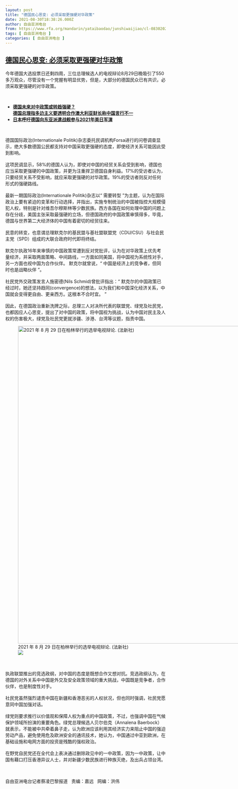 ```yaml
---
layout: post
title: "德国民心思变: 必须采取更强硬对华政策"
date: 2021-08-30T18:38:26.000Z
author: 自由亚洲电台
from: https://www.rfa.org/mandarin/yataibaodao/junshiwaijiao/cl-08302021111850.html
tags: [ 自由亚洲电台 ]
categories: [ 自由亚洲电台 ]
---
```

<!--1630348706000-->
[德国民心思变: 必须采取更强硬对华政策](https://www.rfa.org/mandarin/yataibaodao/junshiwaijiao/cl-08302021111850.html)
------

<div>
<p></p><p>今年德国大选投票日还剩四周，三位总理候选人的电视辩论8月29日晚吸引了550多万观众，尽管没有一个党握有明显优势，但是，大部分的德国民众已有共识，必须采取更强硬的对华政策。</p><p><br/></p><ul><li><a href="https://www.rfa.org/mandarin/yataibaodao/junshiwaijiao/pl-01052021144112.html"><strong>德国未来对中政策或转趋强硬？</strong></a><br/><a href="https://www.rfa.org/mandarin/yataibaodao/junshiwaijiao/cl-01272021124832.html"><strong>德国总理指多边主义要透明合作澳大利亚财长称中国言行不一</strong></a></li><li><a href="https://www.rfa.org/mandarin/Xinwen/1-12202020102135.html"><strong>日本呼吁德国向东亚派遣战舰参与2021年美日军演</strong></a></li></ul><p><br/></p><p>德国国际政治(Internationale Politik)杂志委托民调机构Forsa进行的问卷调查显示，绝大多数德国公民都支持对中国采取更强硬的态度，即使经济关系可能因此受到影响。<br/><br/>这项民调显示，58%的德国人认为，即使对中国的经贸关系会受到影响，德国也应当采取更强硬的中国政策，并更为注重捍卫德国自身利益。17%的受访者认为，只要经贸关系不受影响，就应采取更强硬的对华政策。19%的受访者则反对任何形式的强硬路线。<br/><br/>最新一期国际政治(Internationale Politik)杂志以“ 需要转型 ”为主题，认为在国际政治上要有紧迫的变革和行动选择，并指出，实施专制统治的中国被指控大规模侵犯人权，特别是针对维吾尔穆斯林等少数民族。西方各国在如何处理中国的问题上存在分歧，美国主张采取最强硬的立场，但德国政府的中国政策审慎得多，毕竟，德国与世界第二大经济体的中国有着密切的经贸往来。<br/><br/>民意的转变，也意谓总理默克尔的基民盟与基社盟联盟党（CDU/CSU）与社会民主党（SPD）组成的大联合政府时代即将终结。<br/><br/>默克尔执政16年来审慎的中国政策常遭到反对党批评，认为在对华政策上优先考量经济，并采取两面策略、中间路线，一方面如同美国，将中国视为系统性对手，另一方面也视中国为合作伙伴。 默克尔就曾说，“ 中国是经济上的竞争者，但同时也是战略伙伴 ”。<br/><br/>社民党外交政策发言人施密德(Nils Schmid)曾批评指出：“ 默克尔的中国政策已经过时，她还坚持趋同(convergence)的想法，以为我们和中国深化经济关系，中国就会变得更自由、更亲西方。这根本不合时宜。 ”<br/><br/>因此，在德国政治重新洗牌之际，总理三人对决所代表的联盟党、绿党及社民党，也都因应人心思变，提出了对中国的政策，将中国视为挑战，认为中国对民主及人权的伤害极大，绿党及社民党更就涉疆、涉港、台湾等议题，指责中国。</p><p><figure class="image-richtext image-inline captioned" style="width:1500px;"><img alt="2021 年 8 月 29 日在柏林举行的选举电视辩论. (法新社)" height="1000" src="https://www.rfa.org/mandarin/yataibaodao/junshiwaijiao/cl-08302021111850.html/000_9lv6nt.jpg/@@images/9b041140-b239-46ff-857b-8bf75892ed9d.jpeg" title="000_9LV6NT.jpg" width="1500"/><figcaption class="image-caption">2021 年 8 月 29 日在柏林举行的选举电视辩论. (法新社)</figcaption><small></small><div id="zoomattribute"><a data-caption="2021 年 8 月 29 日在柏林举行的选举电视辩论. (法新社)" data-fancybox="" href="https://www.rfa.org/mandarin/yataibaodao/junshiwaijiao/cl-08302021111850.html/000_9lv6nt.jpg" id="single_image" title="2021 年 8 月 29 日在柏林举行的选举电视辩论. (法新社)"><img src="/++plone++rfa-resources/img/icon-zoom.png"/></a></div></figure><br/><br/>执政联盟推出的竞选政纲，对中国的态度是既想合作又想对抗。竞选政纲认为，在德国的对外关系中中国是外交及安全政策领域的重大挑战，中国既是竞争者，合作伙伴，也是制度性对手。<br/><br/>社民党虽然强烈谴责中国在新疆和香港恶劣的人权状况，但也同时强调，社民党愿意同中国加强对话。<br/><br/>绿党则要求推行以价值观和保障人权为重点的中国政策，不过，也强调中国在气候保护领域所扮演的重要角色。绿党总理候选人贝尔伯克（Annalena Baerbock）就表示，不能被中共牵着鼻子走，认为欧洲应该利用其经济实力来阻止中国的强迫劳动产品，避免使用危及欧洲安全的通讯技术，她认为，中国通过中亚到欧洲，在基础设施和电网方面的投资是残酷的强权政治。<br/><br/>在野党自民党还在全代会上表决通过删除政见中的一中政策，因为一中政策，让中国有藉口打压香港异议人士，并对新疆少数民族进行种族灭绝，及出兵占领台湾。<br/></p><p><br/><br/>自由亚洲电台记者蔡凌巴黎报道   责编：嘉远   网编：洪伟</p>
</div>
